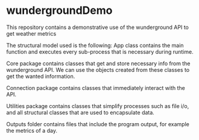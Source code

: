# wundergroundDemo
This repository contains a demonstrative use of the wunderground API to get weather metrics

The structural model used is the following:
App class contains the main function and executes every sub-process that is necessary during runtime.

Core package contains classes that get and store necessary info from the wunderground API. We can use the objects created from these classes to get the wanted information.

Connection package contains classes that immediately interact with the API.

Utilities package contains classes that simplify processes such as file i/o, and all structural classes that are used to encapsulate data.

Outputs folder contains files that include the program output, for example the metrics of a day.
